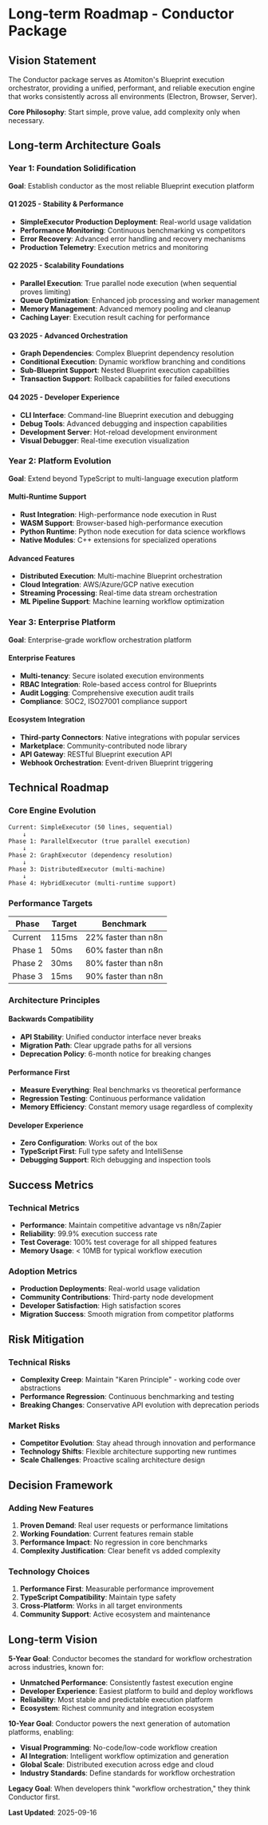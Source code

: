 # Long-term Roadmap - Conductor Package

## Vision Statement

The Conductor package serves as Atomiton's Blueprint execution orchestrator,
providing a unified, performant, and reliable execution engine that works
consistently across all environments (Electron, Browser, Server).

**Core Philosophy**: Start simple, prove value, add complexity only when
necessary.

## Long-term Architecture Goals

### Year 1: Foundation Solidification

**Goal**: Establish conductor as the most reliable Blueprint execution platform

#### Q1 2025 - Stability & Performance

- **SimpleExecutor Production Deployment**: Real-world usage validation
- **Performance Monitoring**: Continuous benchmarking vs competitors
- **Error Recovery**: Advanced error handling and recovery mechanisms
- **Production Telemetry**: Execution metrics and monitoring

#### Q2 2025 - Scalability Foundations

- **Parallel Execution**: True parallel node execution (when sequential proves
  limiting)
- **Queue Optimization**: Enhanced job processing and worker management
- **Memory Management**: Advanced memory pooling and cleanup
- **Caching Layer**: Execution result caching for performance

#### Q3 2025 - Advanced Orchestration

- **Graph Dependencies**: Complex Blueprint dependency resolution
- **Conditional Execution**: Dynamic workflow branching and conditions
- **Sub-Blueprint Support**: Nested Blueprint execution capabilities
- **Transaction Support**: Rollback capabilities for failed executions

#### Q4 2025 - Developer Experience

- **CLI Interface**: Command-line Blueprint execution and debugging
- **Debug Tools**: Advanced debugging and inspection capabilities
- **Development Server**: Hot-reload development environment
- **Visual Debugger**: Real-time execution visualization

### Year 2: Platform Evolution

**Goal**: Extend beyond TypeScript to multi-language execution platform

#### Multi-Runtime Support

- **Rust Integration**: High-performance node execution in Rust
- **WASM Support**: Browser-based high-performance execution
- **Python Runtime**: Python node execution for data science workflows
- **Native Modules**: C++ extensions for specialized operations

#### Advanced Features

- **Distributed Execution**: Multi-machine Blueprint orchestration
- **Cloud Integration**: AWS/Azure/GCP native execution
- **Streaming Processing**: Real-time data stream orchestration
- **ML Pipeline Support**: Machine learning workflow optimization

### Year 3: Enterprise Platform

**Goal**: Enterprise-grade workflow orchestration platform

#### Enterprise Features

- **Multi-tenancy**: Secure isolated execution environments
- **RBAC Integration**: Role-based access control for Blueprints
- **Audit Logging**: Comprehensive execution audit trails
- **Compliance**: SOC2, ISO27001 compliance support

#### Ecosystem Integration

- **Third-party Connectors**: Native integrations with popular services
- **Marketplace**: Community-contributed node library
- **API Gateway**: RESTful Blueprint execution API
- **Webhook Orchestration**: Event-driven Blueprint triggering

## Technical Roadmap

### Core Engine Evolution

```
Current: SimpleExecutor (50 lines, sequential)
    ↓
Phase 1: ParallelExecutor (true parallel execution)
    ↓
Phase 2: GraphExecutor (dependency resolution)
    ↓
Phase 3: DistributedExecutor (multi-machine)
    ↓
Phase 4: HybridExecutor (multi-runtime support)
```

### Performance Targets

| Phase   | Target | Benchmark           |
| ------- | ------ | ------------------- |
| Current | 115ms  | 22% faster than n8n |
| Phase 1 | 50ms   | 60% faster than n8n |
| Phase 2 | 30ms   | 80% faster than n8n |
| Phase 3 | 15ms   | 90% faster than n8n |

### Architecture Principles

#### Backwards Compatibility

- **API Stability**: Unified conductor interface never breaks
- **Migration Path**: Clear upgrade paths for all versions
- **Deprecation Policy**: 6-month notice for breaking changes

#### Performance First

- **Measure Everything**: Real benchmarks vs theoretical performance
- **Regression Testing**: Continuous performance validation
- **Memory Efficiency**: Constant memory usage regardless of complexity

#### Developer Experience

- **Zero Configuration**: Works out of the box
- **TypeScript First**: Full type safety and IntelliSense
- **Debugging Support**: Rich debugging and inspection tools

## Success Metrics

### Technical Metrics

- **Performance**: Maintain competitive advantage vs n8n/Zapier
- **Reliability**: 99.9% execution success rate
- **Test Coverage**: 100% test coverage for all shipped features
- **Memory Usage**: < 10MB for typical workflow execution

### Adoption Metrics

- **Production Deployments**: Real-world usage validation
- **Community Contributions**: Third-party node development
- **Developer Satisfaction**: High satisfaction scores
- **Migration Success**: Smooth migration from competitor platforms

## Risk Mitigation

### Technical Risks

- **Complexity Creep**: Maintain "Karen Principle" - working code over
  abstractions
- **Performance Regression**: Continuous benchmarking and testing
- **Breaking Changes**: Conservative API evolution with deprecation periods

### Market Risks

- **Competitor Evolution**: Stay ahead through innovation and performance
- **Technology Shifts**: Flexible architecture supporting new runtimes
- **Scale Challenges**: Proactive scaling architecture design

## Decision Framework

### Adding New Features

1. **Proven Demand**: Real user requests or performance limitations
2. **Working Foundation**: Current features remain stable
3. **Performance Impact**: No regression in core benchmarks
4. **Complexity Justification**: Clear benefit vs added complexity

### Technology Choices

1. **Performance First**: Measurable performance improvement
2. **TypeScript Compatibility**: Maintain type safety
3. **Cross-Platform**: Works in all target environments
4. **Community Support**: Active ecosystem and maintenance

## Long-term Vision

**5-Year Goal**: Conductor becomes the standard for workflow orchestration
across industries, known for:

- **Unmatched Performance**: Consistently fastest execution engine
- **Developer Experience**: Easiest platform to build and deploy workflows
- **Reliability**: Most stable and predictable execution platform
- **Ecosystem**: Richest community and integration ecosystem

**10-Year Goal**: Conductor powers the next generation of automation platforms,
enabling:

- **Visual Programming**: No-code/low-code workflow creation
- **AI Integration**: Intelligent workflow optimization and generation
- **Global Scale**: Distributed execution across edge and cloud
- **Industry Standards**: Define standards for workflow orchestration

**Legacy Goal**: When developers think "workflow orchestration," they think
Conductor first.

**Last Updated**: 2025-09-16
